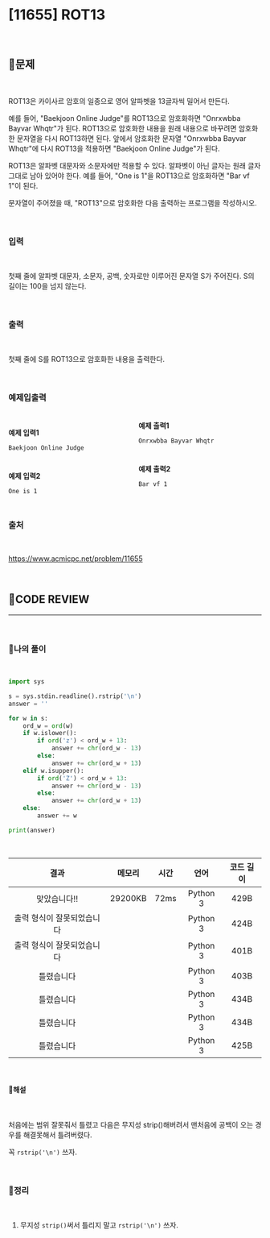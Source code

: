 # [11655] ROT13

<br/>

## **📝문제**

<br/>

ROT13은 카이사르 암호의 일종으로 영어 알파벳을 13글자씩 밀어서 만든다.

예를 들어, "Baekjoon Online Judge"를 ROT13으로 암호화하면 "Onrxwbba Bayvar Whqtr"가 된다. ROT13으로 암호화한 내용을 원래 내용으로 바꾸려면 암호화한 문자열을 다시 ROT13하면 된다. 앞에서 암호화한 문자열 "Onrxwbba Bayvar Whqtr"에 다시 ROT13을 적용하면 "Baekjoon Online Judge"가 된다.

ROT13은 알파벳 대문자와 소문자에만 적용할 수 있다. 알파벳이 아닌 글자는 원래 글자 그대로 남아 있어야 한다. 예를 들어, "One is 1"을 ROT13으로 암호화하면 "Bar vf 1"이 된다.

문자열이 주어졌을 때, "ROT13"으로 암호화한 다음 출력하는 프로그램을 작성하시오.

<br/>

### **입력**

<br/>

첫째 줄에 알파벳 대문자, 소문자, 공백, 숫자로만 이루어진 문자열 S가 주어진다. S의 길이는 100을 넘지 않는다.

<br/>

### **출력**

<br/>

첫째 줄에 S를 ROT13으로 암호화한 내용을 출력한다.

<br/>

### **예제입출력**

<br/>

<div style="column-count:2; ">
  <div>

**예제 입력1**

```
Baekjoon Online Judge
```

  </div>
  <div>

**예제 출력1**

```
Onrxwbba Bayvar Whqtr
```

  </div>
</div>

<br/>

<div style="column-count:2; ">
  <div>

**예제 입력2**

```
One is 1
```

  </div>
  <div>

**예제 출력2**

```
Bar vf 1
```

  </div>
</div>

<br/>

### **출처**

<br/>

https://www.acmicpc.net/problem/11655

<br/>

## **🧐CODE REVIEW**
***

<br/>

### **🧾나의 풀이**

<br/>

```python
import sys

s = sys.stdin.readline().rstrip('\n')
answer = ''

for w in s:
    ord_w = ord(w)
    if w.islower():
        if ord('z') < ord_w + 13:
            answer += chr(ord_w - 13)
        else:
            answer += chr(ord_w + 13)
    elif w.isupper():
        if ord('Z') < ord_w + 13:
            answer += chr(ord_w - 13)
        else:
            answer += chr(ord_w + 13)
    else:
        answer += w

print(answer)

```

<br/>

결과	| 메모리 |	시간 |	언어 |	코드 길이 
:----:|:-----:|:-----:|:-----:|:--------:
맞았습니다!! |	29200KB	| 72ms |	Python 3 | 429B
출력 형식이 잘못되었습니다 | | | Python 3 |	424B
출력 형식이 잘못되었습니다 | | | Python 3 | 401B
틀렸습니다 | | | Python 3 | 403B
틀렸습니다 | | | Python 3 | 434B
틀렸습니다 | | | Python 3 | 434B
틀렸습니다 | | | Python 3 | 425B

<br/>

#### **📝해설**

<br/>

처음에는 범위 잘못줘서 틀렸고
다음은 무지성 strip()해버려서 맨처음에 공백이 오는 경우를 해결못해서 틀려버렸다.

꼭 `rstrip('\n')` 쓰자.

<br/>

### **🔖정리**

<br/>

1. 무지성 `strip()`써서 틀리지 말고 `rstrip('\n')` 쓰자.

<br/>